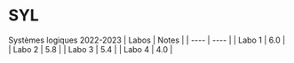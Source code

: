 # SYL
Systèmes logiques 2022-2023
| Labos | Notes |
| ---- | ---- |
| Labo 1 | 6.0 |
| Labo 2 | 5.8 |
| Labo 3 | 5.4 |
| Labo 4 | 4.0 |
